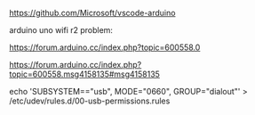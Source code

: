 
https://github.com/Microsoft/vscode-arduino



arduino uno wifi r2 problem:


https://forum.arduino.cc/index.php?topic=600558.0



https://forum.arduino.cc/index.php?topic=600558.msg4158135#msg4158135

echo 'SUBSYSTEM=="usb", MODE="0660", GROUP="dialout"' > /etc/udev/rules.d/00-usb-permissions.rules